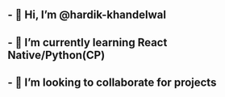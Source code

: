 ## - 👋 Hi, I’m @hardik-khandelwal
## - 🌱 I’m currently learning React Native/Python(CP)
## - 💞️ I’m looking to collaborate for projects

<!---
hardik-kh/hardik-kh is a ✨ special ✨ repository because its `README.md` (this file) appears on your GitHub profile.
You can click the Preview link to take a look at your changes.
--->
